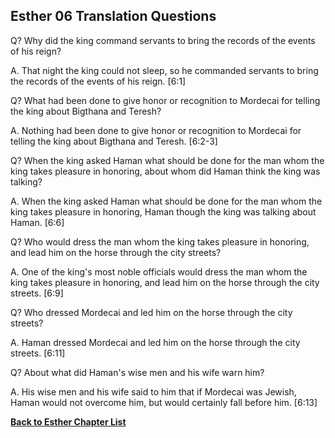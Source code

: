 ## Esther 06 Translation Questions ##

Q? Why did the king command servants to bring the records of the events of his reign?

A. That night the king could not sleep, so he commanded servants to bring the records of the events of his reign. [6:1]

Q? What had been done to give honor or recognition to Mordecai for telling the king about Bigthana and Teresh?

A. Nothing had been done to give honor or recognition to Mordecai for telling the king about Bigthana and Teresh. [6:2-3]

Q? When the king asked Haman what should be done for the man whom the king takes pleasure in honoring, about whom did Haman think the king was talking?

A. When the king asked Haman what should be done for the man whom the king takes pleasure in honoring, Haman though the king was talking about Haman. [6:6]

Q? Who would dress the man whom the king takes pleasure in honoring, and lead him on the horse through the city streets?

A. One of the king's most noble officials would dress the man whom the king takes pleasure in honoring, and lead him on the horse through the city streets. [6:9]

Q? Who dressed Mordecai and led him on the horse through the city streets?

A. Haman dressed Mordecai and led him on the horse through the city streets. [6:11]

Q? About what did Haman's wise men and his wife warn him?

A. His wise men and his wife said to him that if Mordecai was Jewish, Haman would not overcome him, but would certainly fall before him. [6:13]

__[Back to Esther Chapter List](./)__

